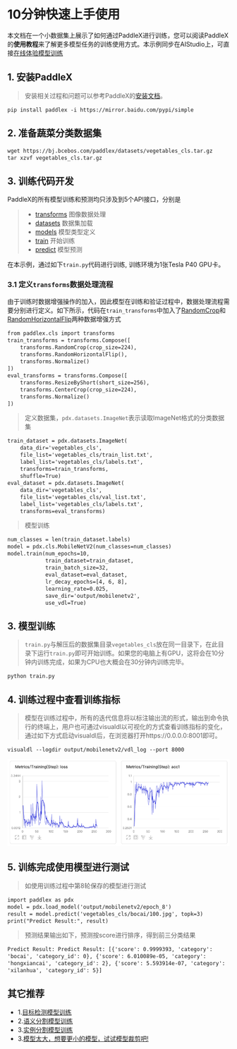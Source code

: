 # 10分钟快速上手使用

本文档在一个小数据集上展示了如何通过PaddleX进行训练，您可以阅读PaddleX的**使用教程**来了解更多模型任务的训练使用方式。本示例同步在AIStudio上，可直接[在线体验模型训练](https://aistudio.baidu.com/aistudio/projectdetail/439860)


## 1. 安装PaddleX
> 安装相关过程和问题可以参考PaddleX的[安装文档](./install.md)。
```
pip install paddlex -i https://mirror.baidu.com/pypi/simple
```

## 2. 准备蔬菜分类数据集
```
wget https://bj.bcebos.com/paddlex/datasets/vegetables_cls.tar.gz
tar xzvf vegetables_cls.tar.gz
```

## 3. 训练代码开发
PaddleX的所有模型训练和预测均只涉及到5个API接口，分别是
> - [transforms](apis/transforms/index) 图像数据处理
> - [datasets](apis/datasets.md) 数据集加载
> - [models](apis/models.md) 模型类型定义
> - [train](apis/models.md) 开始训练
> - [predict](apis/models.md) 模型预测 
 
在本示例，通过如下`train.py`代码进行训练, 训练环境为1张Tesla P40 GPU卡。  

### 3.1 定义`transforms`数据处理流程
由于训练时数据增强操作的加入，因此模型在训练和验证过程中，数据处理流程需要分别进行定义。如下所示，代码在`train_transforms`中加入了[RandomCrop](apis/transforms/cls_transforms.html#RandomCrop)和[RandomHorizontalFlip](apis/transforms/cls_transforms.html#RandomHorizontalFlip)两种数据增强方式
```
from paddlex.cls import transforms
train_transforms = transforms.Compose([
    transforms.RandomCrop(crop_size=224),
    transforms.RandomHorizontalFlip(),
    transforms.Normalize()
])
eval_transforms = transforms.Compose([
    transforms.ResizeByShort(short_size=256),
    transforms.CenterCrop(crop_size=224),
    transforms.Normalize()
])
```

> 定义数据集，`pdx.datasets.ImageNet`表示读取ImageNet格式的分类数据集
```
train_dataset = pdx.datasets.ImageNet(
    data_dir='vegetables_cls',
    file_list='vegetables_cls/train_list.txt',
    label_list='vegetables_cls/labels.txt',
    transforms=train_transforms,
    shuffle=True)
eval_dataset = pdx.datasets.ImageNet(
    data_dir='vegetables_cls',
    file_list='vegetables_cls/val_list.txt',
    label_list='vegetables_cls/labels.txt',
    transforms=eval_transforms)
```
> 模型训练

```
num_classes = len(train_dataset.labels)
model = pdx.cls.MobileNetV2(num_classes=num_classes)
model.train(num_epochs=10,
            train_dataset=train_dataset,
            train_batch_size=32,
            eval_dataset=eval_dataset,
            lr_decay_epochs=[4, 6, 8],
            learning_rate=0.025,
            save_dir='output/mobilenetv2',
            use_vdl=True)
```

## 3. 模型训练
> `train.py`与解压后的数据集目录`vegetables_cls`放在同一目录下，在此目录下运行`train.py`即可开始训练。如果您的电脑上有GPU，这将会在10分钟内训练完成，如果为CPU也大概会在30分钟内训练完毕。
```
python train.py
```
## 4. 训练过程中查看训练指标
> 模型在训练过程中，所有的迭代信息将以标注输出流的形式，输出到命令执行的终端上，用户也可通过visualdl以可视化的方式查看训练指标的变化，通过如下方式启动visualdl后，在浏览器打开https://0.0.0.0:8001即可。
```
visualdl --logdir output/mobilenetv2/vdl_log --port 8000
```
![](./images/vdl1.jpg)
## 5. 训练完成使用模型进行测试
> 如使用训练过程中第8轮保存的模型进行测试
```
import paddlex as pdx
model = pdx.load_model('output/mobilenetv2/epoch_8')
result = model.predict('vegetables_cls/bocai/100.jpg', topk=3)
print("Predict Result:", result)
```
> 预测结果输出如下，预测按score进行排序，得到前三分类结果
```
Predict Result: Predict Result: [{'score': 0.9999393, 'category': 'bocai', 'category_id': 0}, {'score': 6.010089e-05, 'category': 'hongxiancai', 'category_id': 2}, {'score': 5.593914e-07, 'category': 'xilanhua', 'category_id': 5}]
```

## 其它推荐
- 1.[目标检测模型训练](tutorials/train/detection.md)
- 2.[语义分割模型训练](tutorials/train/segmentation.md)
- 3.[实例分割模型训练](tutorials/train/instance_segmentation.md)
- 3.[模型太大，想要更小的模型，试试模型裁剪吧!](tutorials/compress/classification.md)
